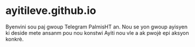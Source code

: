 # ayitileve.github.io
Byenvini sou paj gwoup Telegram PalmisHT an. 
Nou se yon gwoup ayisyen ki deside mete ansanm pou nou konstwi Ayiti nou vle a ak pwojè epi aksyon konkrè. 
